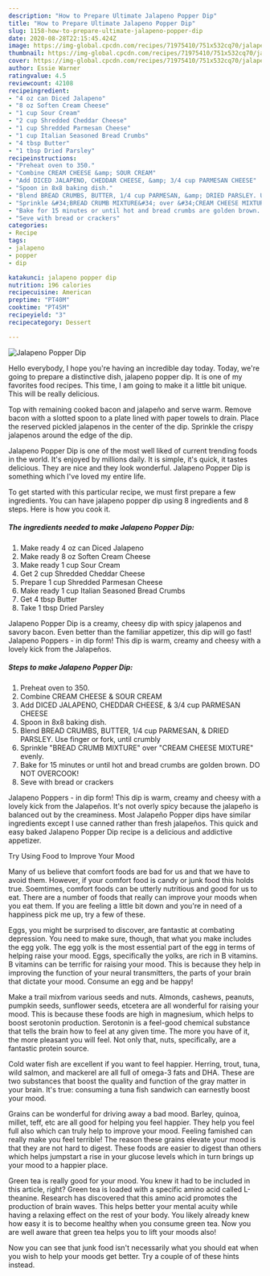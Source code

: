 ```yaml
---
description: "How to Prepare Ultimate Jalapeno Popper Dip"
title: "How to Prepare Ultimate Jalapeno Popper Dip"
slug: 1158-how-to-prepare-ultimate-jalapeno-popper-dip
date: 2020-08-28T22:15:45.424Z
image: https://img-global.cpcdn.com/recipes/71975410/751x532cq70/jalapeno-popper-dip-recipe-main-photo.jpg
thumbnail: https://img-global.cpcdn.com/recipes/71975410/751x532cq70/jalapeno-popper-dip-recipe-main-photo.jpg
cover: https://img-global.cpcdn.com/recipes/71975410/751x532cq70/jalapeno-popper-dip-recipe-main-photo.jpg
author: Essie Warner
ratingvalue: 4.5
reviewcount: 42108
recipeingredient:
- "4 oz can Diced Jalapeno"
- "8 oz Soften Cream Cheese"
- "1 cup Sour Cream"
- "2 cup Shredded Cheddar Cheese"
- "1 cup Shredded Parmesan Cheese"
- "1 cup Italian Seasoned Bread Crumbs"
- "4 tbsp Butter"
- "1 tbsp Dried Parsley"
recipeinstructions:
- "Preheat oven to 350."
- "Combine CREAM CHEESE &amp; SOUR CREAM"
- "Add DICED JALAPENO, CHEDDAR CHEESE, &amp; 3/4 cup PARMESAN CHEESE"
- "Spoon in 8x8 baking dish."
- "Blend BREAD CRUMBS, BUTTER, 1/4 cup PARMESAN, &amp; DRIED PARSLEY. Use finger or fork, until crumbly"
- "Sprinkle &#34;BREAD CRUMB MIXTURE&#34; over &#34;CREAM CHEESE MIXTURE&#34; evenly."
- "Bake for 15 minutes or until hot and bread crumbs are golden brown. DO NOT OVERCOOK!"
- "Seve with bread or crackers"
categories:
- Recipe
tags:
- jalapeno
- popper
- dip

katakunci: jalapeno popper dip 
nutrition: 196 calories
recipecuisine: American
preptime: "PT40M"
cooktime: "PT45M"
recipeyield: "3"
recipecategory: Dessert

---
```



![Jalapeno Popper Dip](https://img-global.cpcdn.com/recipes/71975410/751x532cq70/jalapeno-popper-dip-recipe-main-photo.jpg)

Hello everybody, I hope you're having an incredible day today. Today, we're going to prepare a distinctive dish, jalapeno popper dip. It is one of my favorites food recipes. This time, I am going to make it a little bit unique. This will be really delicious.

Top with remaining cooked bacon and jalapeño and serve warm. Remove bacon with a slotted spoon to a plate lined with paper towels to drain. Place the reserved pickled jalapenos in the center of the dip. Sprinkle the crispy jalapenos around the edge of the dip.

Jalapeno Popper Dip is one of the most well liked of current trending foods in the world. It's enjoyed by millions daily. It is simple, it's quick, it tastes delicious. They are nice and they look wonderful. Jalapeno Popper Dip is something which I've loved my entire life.


To get started with this particular recipe, we must first prepare a few ingredients. You can have jalapeno popper dip using 8 ingredients and 8 steps. Here is how you cook it.

<!--inarticleads1-->

##### The ingredients needed to make Jalapeno Popper Dip:

1. Make ready 4 oz can Diced Jalapeno
1. Make ready 8 oz Soften Cream Cheese
1. Make ready 1 cup Sour Cream
1. Get 2 cup Shredded Cheddar Cheese
1. Prepare 1 cup Shredded Parmesan Cheese
1. Make ready 1 cup Italian Seasoned Bread Crumbs
1. Get 4 tbsp Butter
1. Take 1 tbsp Dried Parsley


Jalapeno Popper Dip is a creamy, cheesy dip with spicy jalapenos and savory bacon. Even better than the familiar appetizer, this dip will go fast! Jalapeno Poppers - in dip form! This dip is warm, creamy and cheesy with a lovely kick from the Jalapeños. 

<!--inarticleads2-->

##### Steps to make Jalapeno Popper Dip:

1. Preheat oven to 350.
1. Combine CREAM CHEESE &amp; SOUR CREAM
1. Add DICED JALAPENO, CHEDDAR CHEESE, &amp; 3/4 cup PARMESAN CHEESE
1. Spoon in 8x8 baking dish.
1. Blend BREAD CRUMBS, BUTTER, 1/4 cup PARMESAN, &amp; DRIED PARSLEY. Use finger or fork, until crumbly
1. Sprinkle &#34;BREAD CRUMB MIXTURE&#34; over &#34;CREAM CHEESE MIXTURE&#34; evenly.
1. Bake for 15 minutes or until hot and bread crumbs are golden brown. DO NOT OVERCOOK!
1. Seve with bread or crackers


Jalapeno Poppers - in dip form! This dip is warm, creamy and cheesy with a lovely kick from the Jalapeños. It&#39;s not overly spicy because the jalapeño is balanced out by the creaminess. Most Jalapeño Popper dips have similar ingredients except I use canned rather than fresh jalapeños. This quick and easy baked Jalapeno Popper Dip recipe is a delicious and addictive appetizer. 

Try Using Food to Improve Your Mood


Many of us believe that comfort foods are bad for us and that we have to avoid them. However, if your comfort food is candy or junk food this holds true. Soemtimes, comfort foods can be utterly nutritious and good for us to eat. There are a number of foods that really can improve your moods when you eat them. If you are feeling a little bit down and you're in need of a happiness pick me up, try a few of these.

Eggs, you might be surprised to discover, are fantastic at combating depression. You need to make sure, though, that what you make includes the egg yolk. The egg yolk is the most essential part of the egg in terms of helping raise your mood. Eggs, specifically the yolks, are rich in B vitamins. B vitamins can be terrific for raising your mood. This is because they help in improving the function of your neural transmitters, the parts of your brain that dictate your mood. Consume an egg and be happy!

Make a trail mixfrom various seeds and nuts. Almonds, cashews, peanuts, pumpkin seeds, sunflower seeds, etcetera are all wonderful for raising your mood. This is because these foods are high in magnesium, which helps to boost serotonin production. Serotonin is a feel-good chemical substance that tells the brain how to feel at any given time. The more you have of it, the more pleasant you will feel. Not only that, nuts, specifically, are a fantastic protein source.

Cold water fish are excellent if you want to feel happier. Herring, trout, tuna, wild salmon, and mackerel are all full of omega-3 fats and DHA. These are two substances that boost the quality and function of the gray matter in your brain. It's true: consuming a tuna fish sandwich can earnestly boost your mood. 

Grains can be wonderful for driving away a bad mood. Barley, quinoa, millet, teff, etc are all good for helping you feel happier. They help you feel full also which can truly help to improve your mood. Feeling famished can really make you feel terrible! The reason these grains elevate your mood is that they are not hard to digest. These foods are easier to digest than others which helps jumpstart a rise in your glucose levels which in turn brings up your mood to a happier place.

Green tea is really good for your mood. You knew it had to be included in this article, right? Green tea is loaded with a specific amino acid called L-theanine. Research has discovered that this amino acid promotes the production of brain waves. This helps better your mental acuity while having a relaxing effect on the rest of your body. You likely already knew how easy it is to become healthy when you consume green tea. Now you are well aware that green tea helps you to lift your moods also!

Now you can see that junk food isn't necessarily what you should eat when you wish to help your moods get better. Try  a  couple of  of  these  hints  instead.

